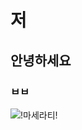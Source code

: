 # 저  
## 안녕하세요
### ㅂㅂ
![!마세라티!](https://github.com/taeyangjog/qaz/blob/master/37063_62277_3314.jpg?raw=true)
